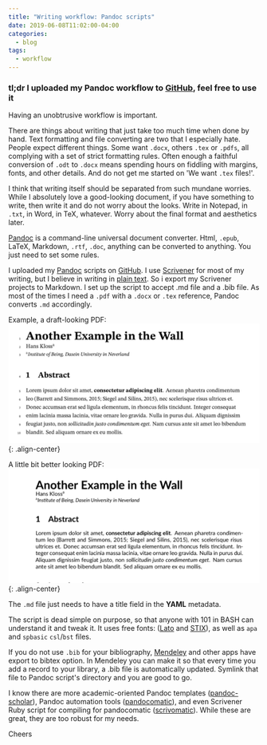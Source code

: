 ```yaml
---
title: "Writing workflow: Pandoc scripts"
date: 2019-06-08T11:02:00-04:00
categories:
  - blog
tags:
  - workflow
---
```


### tl;dr I uploaded my Pandoc workflow to [GitHub](https://github.com/MiWy/my-pandoc-scripts), feel free to use it

Having an unobtrusive workflow is important.

There are things about writing that just take too much time when done by hand. Text formatting and file converting are two that I especially hate. People expect different things. Some want `.docx`, others `.tex` or `.pdfs`, all complying with a set of strict formatting rules. Often enough a faithful conversion of `.odt` to `.docx` means spending hours on fiddling with margins, fonts, and other details. And do not get me started on 'We want `.tex` files!'.

I think that writing itself should be separated from such mundane worries. While I absolutely love a good-looking document, if you have something to write, then write it and do not worry about the looks. Write in Notepad, in `.txt`, in Word, in TeX, whatever. Worry about the final format and aesthetics later.

[Pandoc](https://pandoc.org) is a command-line universal document converter. Html, `.epub`, LaTeX, Markdown, `.rtf`, `.doc`, anything can be converted to anything. You just need to set some rules.

I uploaded my [Pandoc](https://pandoc.org) scripts on  [GitHub](https://github.com/MiWy/my-pandoc-scripts). I use [Scrivener](http://literatureandlatte.com) for most of my writing, but I believe in writing in [plain text](http://plain-text.co/index.html#introduction). So i export my Scrivener projects to Markdown. I set up the script to accept .md file and a .bib file. As most of the times I need a `.pdf` with a `.docx` or `.tex` reference, Pandoc converts `.md` accordingly.

Example, a draft-looking PDF:
![image-center](/assets/images/pandoc/pandoc1.png){: .align-center}

A little bit better looking PDF:
![image-center](/assets/images/pandoc/pandoc2.png){: .align-center}

The `.md` file just needs to have a title field in the **YAML** metadata.

The script is dead simple on purpose, so that anyone with 101 in BASH can understand it and tweak it. It uses free fonts: ([Lato](http://www.latofonts.com) and [STIX](https://www.stixfonts.org)), as well as `apa` and `spbasic` `csl`/`bst` files. 

If you do not use `.bib` for your bibliography, [Mendeley](https://www.mendeley.com/) and other apps have export to bibtex option. In Mendeley you can make it so that every time you add a record to your library, a .bib file is automatically updated. Symlink that file to Pandoc script's directory and you are good to go.

I know there are more academic-oriented Pandoc templates ([pandoc-scholar](https://pandoc-scholar.github.io)), Pandoc automation tools ([pandocomatic](https://github.com/htdebeer/pandocomatic)), and even Scrivener Ruby script for compiling for pandocomatic ([scrivomatic](https://github.com/iandol/scrivomatic)). While these are great, they are too robust for my needs.

Cheers
